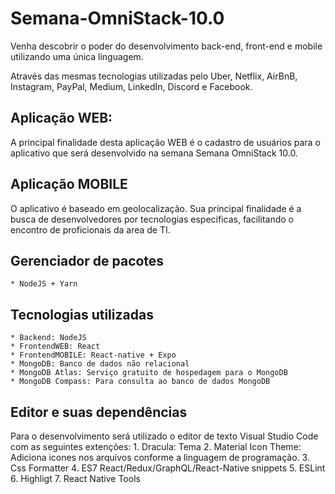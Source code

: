 # Semana-OmniStack-10.0
Venha descobrir o poder do desenvolvimento back-end, front-end e mobile utilizando uma única linguagem.

Através das mesmas tecnologias utilizadas pelo Uber, Netflix, AirBnB, Instagram, PayPal, Medium, LinkedIn, Discord e Facebook.

## Aplicação WEB:
A principal finalidade desta aplicação WEB é o cadastro de usuários para o aplicativo que será desenvolvido na semana Semana OmniStack 10.0. 

## Aplicação MOBILE
O aplicativo é baseado em geolocalização. Sua principal finalidade é a busca de desenvolvedores por tecnologias especificas, facilitando o encontro de proficionais da area de TI.

## Gerenciador de pacotes
    * NodeJS + Yarn

## Tecnologias utilizadas
    * Backend: NodeJS
    * FrontendWEB: React
    * FrontendMOBILE: React-native + Expo
    * MongoDB: Banco de dados não relacional
    * MongoDB Atlas: Serviço gratuito de hospedagem para o MongoDB
    * MongoDB Compass: Para consulta ao banco de dados MongoDB

## Editor e suas dependências
Para o desenvolvimento será utilizado o editor de texto Visual Studio Code com as seguintes extenções:
    1. Dracula: Tema 
    2. Material Icon Theme: Adiciona icones nos arquivos conforme a linguagem de programação.
    3. Css Formatter
    4. ES7 React/Redux/GraphQL/React-Native snippets
    5. ESLint
    6. Highligt
    7. React Native Tools
